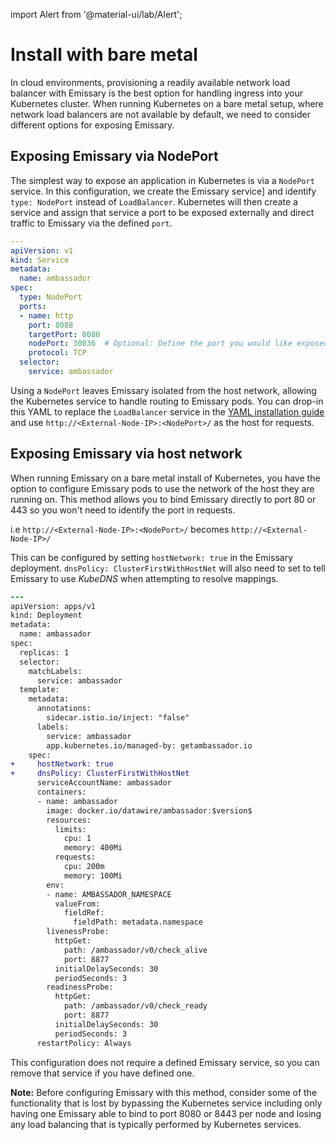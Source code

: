import Alert from '@material-ui/lab/Alert';

# Install with bare metal

In cloud environments, provisioning a readily available network load balancer with Emissary is the best option for handling ingress into your Kubernetes cluster. When running Kubernetes on a bare metal setup, where network load balancers are not available by default, we need to consider different options for exposing Emissary.

## Exposing Emissary via NodePort

The simplest way to expose an application in Kubernetes is via a `NodePort` service. In this configuration, we create the Emissary service] and identify `type: NodePort` instead of `LoadBalancer`. Kubernetes will then create a service and assign that service a port to be exposed externally and direct traffic to Emissary via the defined `port`.

```yaml
---
apiVersion: v1
kind: Service
metadata:
  name: ambassador
spec:
  type: NodePort
  ports:
  - name: http
    port: 8088
    targetPort: 8080
    nodePort: 30036  # Optional: Define the port you would like exposed
    protocol: TCP
  selector:
    service: ambassador
```

Using a `NodePort` leaves Emissary isolated from the host network, allowing the Kubernetes service to handle routing to Emissary pods. You can drop-in this YAML to replace the `LoadBalancer` service in the [YAML installation guide](../yaml-install) and use `http://<External-Node-IP>:<NodePort>/` as the host for requests.

## Exposing Emissary via host network

When running Emissary on a bare metal install of Kubernetes, you have the option to configure Emissary pods to use the network of the host they are running on. This method allows you to bind Emissary directly to port 80 or 443 so you won't need to identify the port in requests.

i.e `http://<External-Node-IP>:<NodePort>/` becomes `http://<External-Node-IP>/`

This can be configured by setting `hostNetwork: true` in the Emissary deployment. `dnsPolicy: ClusterFirstWithHostNet` will also need to set to tell Emissary to use *KubeDNS* when attempting to resolve mappings.

```diff
---
apiVersion: apps/v1
kind: Deployment
metadata:
  name: ambassador
spec:
  replicas: 1
  selector:
    matchLabels:
      service: ambassador
  template:
    metadata:
      annotations:
        sidecar.istio.io/inject: "false"
      labels:
        service: ambassador
        app.kubernetes.io/managed-by: getambassador.io
    spec:
+     hostNetwork: true
+     dnsPolicy: ClusterFirstWithHostNet
      serviceAccountName: ambassador
      containers:
      - name: ambassador
        image: docker.io/datawire/ambassador:$version$
        resources:
          limits:
            cpu: 1
            memory: 400Mi
          requests:
            cpu: 200m
            memory: 100Mi
        env:
        - name: AMBASSADOR_NAMESPACE
          valueFrom:
            fieldRef:
              fieldPath: metadata.namespace
        livenessProbe:
          httpGet:
            path: /ambassador/v0/check_alive
            port: 8877
          initialDelaySeconds: 30
          periodSeconds: 3
        readinessProbe:
          httpGet:
            path: /ambassador/v0/check_ready
            port: 8877
          initialDelaySeconds: 30
          periodSeconds: 3
      restartPolicy: Always
```

This configuration does not require a defined Emissary service, so you can remove that service if you have defined one.

**Note:** Before configuring Emissary with this method, consider some of the functionality that is lost by bypassing the Kubernetes service including only having one Emissary able to bind to port 8080 or 8443 per node and losing any load balancing that is typically performed by Kubernetes services.
